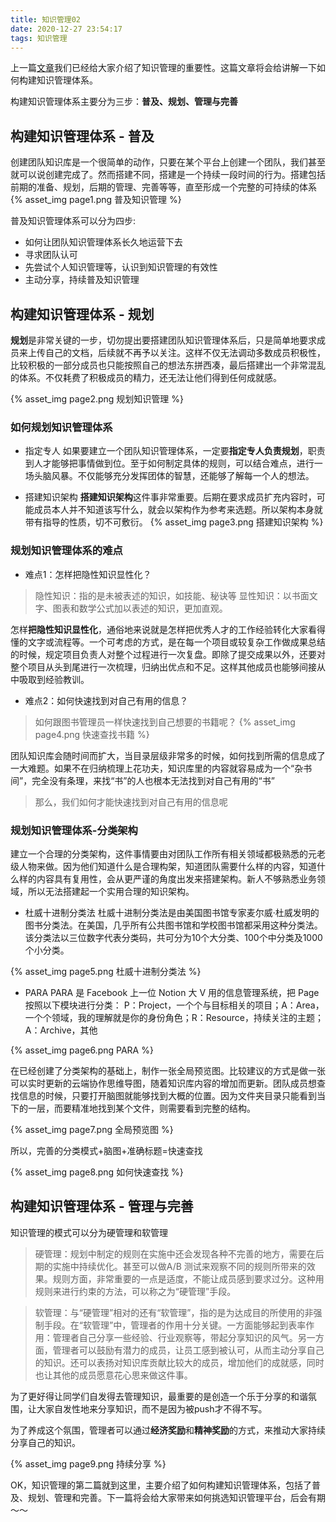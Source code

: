 ```yaml
---
title: 知识管理02
date: 2020-12-27 23:54:17
tags: 知识管理
---
```


上一篇[文章](https://www.zhangyefeng.cn/2020/11/29/knowledge-manage/)我们已经给大家介绍了知识管理的重要性。这篇文章将会给讲解一下如何构建知识管理体系。

构建知识管理体系主要分为三步：**普及、规划、管理与完善**

## 构建知识管理体系 - 普及

创建团队知识库是一个很简单的动作，只要在某个平台上创建一个团队，我们甚至就可以说创建完成了。然而搭建不同，搭建是一个持续一段时间的行为。搭建包括前期的准备、规划，后期的管理、完善等等，直至形成一个完整的可持续的体系
{% asset_img page1.png 普及知识管理 %}

普及知识管理体系可以分为四步:
- 如何让团队知识管理体系长久地运营下去
- 寻求团队认可
- 先尝试个人知识管理等，认识到知识管理的有效性
- 主动分享，持续普及知识管理

## 构建知识管理体系 - 规划

**规划**是非常关键的一步，切勿提出要搭建团队知识管理体系后，只是简单地要求成员来上传自己的文档，后续就不再予以关注。这样不仅无法调动多数成员积极性，比较积极的一部分成员也只能按照自己的想法东拼西凑，最后搭建出一个非常混乱的体系。不仅耗费了积极成员的精力，还无法让他们得到任何成就感。

{% asset_img page2.png 规划知识管理 %}

### 如何规划知识管理体系
- 指定专人
如果要建立一个团队知识管理体系，一定要**指定专人负责规划**，职责到人才能够把事情做到位。至于如何制定具体的规则，可以结合难点，进行一场头脑风暴。不仅能够充分发挥团体的智慧，还能够了解每一个人的想法。

- 搭建知识架构
**搭建知识架构**这件事非常重要。后期在要求成员扩充内容时，可能成员本人并不知道该写什么，就会以架构作为参考来选题。所以架构本身就带有指导的性质，切不可敷衍。
{% asset_img page3.png 搭建知识架构 %}

### 规划知识管理体系的难点
- 难点1：怎样把隐性知识显性化？

> 隐性知识：指的是未被表述的知识，如技能、秘诀等
> 显性知识：以书面文字、图表和数学公式加以表述的知识，更加直观。

怎样**把隐性知识显性化**，通俗地来说就是怎样把优秀人才的工作经验转化大家看得懂的文字或流程等。一个可考虑的方式，是在每一个项目或较复杂工作做成果总结的时候，规定项目负责人对整个过程进行一次复盘。即除了提交成果以外，还要对整个项目从头到尾进行一次梳理，归纳出优点和不足。这样其他成员也能够间接从中吸取到经验教训。


- 难点2：如何快速找到对自己有用的信息？

> 如何跟图书管理员一样快速找到自己想要的书籍呢？
{% asset_img page4.png 快速查找书籍 %}

团队知识库会随时间而扩大，当目录层级非常多的时候，如何找到所需的信息成了一大难题。如果不在归纳梳理上花功夫，知识库里的内容就容易成为一个“杂书间”，完全没有条理，来找“书”的人也根本无法找到对自己有用的“书”

> 那么，我们如何才能快速找到对自己有用的信息呢

### 规划知识管理体系-分类架构
建立一个合理的分类架构，这件事情要由对团队工作所有相关领域都极熟悉的元老级人物来做。因为他们知道什么是合理构架，知道团队需要什么样的内容，知道什么样的内容具有复用性，会从更严谨的角度出发来搭建架构。新人不够熟悉业务领域，所以无法搭建起一个实用合理的知识架构。

- 杜威十进制分类法
杜威十进制分类法是由美国图书馆专家麦尔威·杜威发明的图书分类法。在美国，几乎所有公共图书馆和学校图书馆都采用这种分类法。该分类法以三位数字代表分类码，共可分为10个大分类、100个中分类及1000个小分类。

{% asset_img page5.png 杜威十进制分类法 %}

- PARA
PARA 是 Facebook 上一位 Notion 大 V 用的信息管理系统，把 Page 按照以下模块进行分类： P：Project，一个个与目标相关的项目；A：Area，一个个领域，我的理解就是你的身份角色；R：Resource，持续关注的主题；A：Archive，其他

{% asset_img page6.png PARA %}

在已经创建了分类架构的基础上，制作一张全局预览图。比较建议的方式是做一张可以实时更新的云端协作思维导图，随着知识库内容的增加而更新。团队成员想查找信息的时候，只要打开脑图就能够找到大概的位置。因为文件夹目录只能看到当下的一层，而要精准地找到某个文件，则需要看到完整的结构。

{% asset_img page7.png 全局预览图 %}

所以，完善的分类模式+脑图+准确标题=快速查找

{% asset_img page8.png 如何快速查找 %}

## 构建知识管理体系 - 管理与完善

知识管理的模式可以分为硬管理和软管理

> 硬管理：规划中制定的规则在实施中还会发现各种不完善的地方，需要在后期的实施中持续优化。甚至可以做A/B 测试来观察不同的规则所带来的效果。规则方面，非常重要的一点是适度，不能让成员感到要求过分。这种用规则来进行约束的方法，可以称之为“硬管理”手段。

> 软管理：与“硬管理”相对的还有“软管理”，指的是为达成目的所使用的非强制手段。在“软管理”中，管理者的作用十分关键。一方面能够起到表率作用：管理者自己分享一些经验、行业观察等，带起分享知识的风气。另一方面，管理者可以鼓励有潜力的成员，让员工感到被认可，从而主动分享自己的知识。还可以表扬对知识库贡献比较大的成员，增加他们的成就感，同时也让其他的成员愿意花心思来做这件事。


为了更好得让同学们自发得去管理知识，最重要的是创造一个乐于分享的和谐氛围，让大家自发性地来分享知识，而不是因为被push才不得不写。

为了养成这个氛围，管理者可以通过**经济奖励**和**精神奖励**的方式，来推动大家持续分享自己的知识。

{% asset_img page9.png 持续分享 %}

OK，知识管理的第二篇就到这里，主要介绍了如何构建知识管理体系，包括了普及、规划、管理和完善。下一篇将会给大家带来如何挑选知识管理平台，后会有期～～








